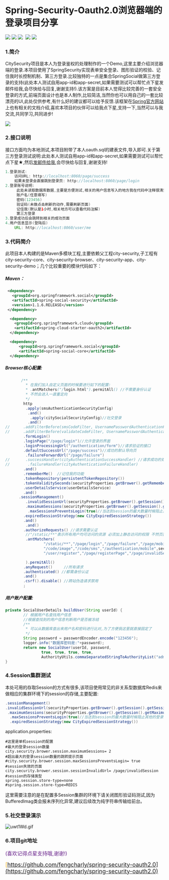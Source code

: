 # Spring-Security-Oauth2.0浏览器端的登录项目分享

![](https://img.shields.io/badge/spring--social--security-1.1.6.RELEASE-brightgreen.svg) ![](https://img.shields.io/github/forks/fengcharly/spring-security-oauth2.0.svg) ![](https://img.shields.io/github/stars/fengcharly/spring-security-oauth2.0.svg) ![![](https://img.shields.io/badge/thymeleaf-3.0.2.RELEASE-brightgreen.svg)](https://img.shields.io/badge/springboot-1.0.0--SNAPSHOT-blue.svg) ![](https://img.shields.io/badge/thymeleaf-3.0.2.RELEASE-brightgreen.svg) ![](https://img.shields.io/twitter/url/https/github.com%2Ffengcharly%2Fspring-security-oauth2.0.svg)

### 1.简介

​	CitySecurity项目是本人为登录鉴权的处理制作的一个Demo,这里主要介绍浏览器端的登录.本项目使用了SpringSecurity实现表单安全登录、图形验证的校验、记住我时长控制机制、第三方登录.比较独特的一点是集合SpringSocial做第三方登录的支持(此处本人测试自用app-id和app-secret,如果需要测试可以帮忙点下星发邮件给我,会尽快给与回复,谢谢支持!).该方案是目前本人觉得比较完善的一套安全登录的方式,前端页面设计也是本人制作,比较简洁,当然你也可以用自己的一套比较漂亮的UI,此处仅供参考,有什么好的建议都可以给予反馈.该框架在[Spring官方网站](https://spring.io/projects)上也有相关的文档介绍,喜欢本项目的伙伴可以给我点下星,支持一下,当然可以与我交流,共同学习,共同进步!

![](https://img2018.cnblogs.com/blog/1373932/201905/1373932-20190502212242634-705247316.png)

### 2.接口说明

​	接口方面均为本地测试,本项目附带了本人oauth.sql的建表文件,导入即可.关于第三方登录测试说明:此处本人测试自用app-id和app-secret,如果需要测试可以帮忙点下星★,然后[发邮件给我](mailto:fengbaichaoZK@163.com),会尽快给与回复,谢谢支持!

```java
1.登录测试:
	访问URL: http://localhost:8060/page/success
	如果未登录会直接跳到登录页: http://localhost:8060/page/login
2.登录账号说明:
     此处未读取数据库数据,主要是方便测试,相关的用户信息写入的地方我在代码中注释很清楚,大家可以查看,使用JPA或者其他方式读取数据库数据来进行比对.
     账户名(任意填写)
     密码(123456)
     验证码(未做点击刷新的动作,需要刷新页面)
     记住我(默认是1小时,相关地方可以查看代码注解)
     第三方登录
3.登录成功后会跳转到相关的成功页面
4.用户信息显示(登陆后)
	URL: http://localhost:8060/user/me
```

### 3.代码简介

​	此项目本人构建的是Maven多模块工程,主要依赖父工程city-security,子工程有city-security-core、city-security-browser、city-security-app、city-security-demo；几个比较重要的模块代码如下：

##### Maven：

```xml
 <dependency>
   <groupId>org.springframework.social</groupId>
   <artifactId>spring-social-security</artifactId>
   <version>1.1.6.RELEASE</version>
 </dependency>

  <dependency>
    <groupId>org.springframework.cloud</groupId>
    <artifactId>spring-cloud-starter-oauth2</artifactId>
  </dependency>

  <dependency>
      <groupId>org.springframework.social</groupId>
      <artifactId>spring-social-core</artifactId>
  </dependency>
```

##### Browser核心配置:

```java
       /**
         * 在我们加入自定义页面的时候要进行如下的配置:
         * .antMatchers("/login.html").permitAll() //不需要身份认证
         * 不然会进入一直重定向
         */
        http
         .apply(smsAuthenticationSecurityConfig)
          .and()
           .apply(citySocialSecurityConfig)//社交登录
          .and()
//      .addFilterBefore(smsCodeFilter, UsernamePasswordAuthenticationFilter.class)
//      .addFilterBefore(validateCodeFilter, UsernamePasswordAuthenticationFilter.class)
        .formLogin()
        .loginPage("/page/login")//允许登录的界面
        .loginProcessingUrl("/authentication/form")//请求验证的接口
        .defaultSuccessUrl("/page/success")//成功的默认导向页
         .failureForwardUrl("/page/failure")
//       .successHandler(cityAuthenticationSuccessHandler) //请求成功的处理类
//        .failureHandler(cityAuthenticationFailureHandler)
        .and()
        .rememberMe()  //记住我的功能
        .tokenRepository(persistentTokenRepository())
        .tokenValiditySeconds(securityProperties.getBrower().getRememberMeSeconds())
        .userDetailsService(userDetailsService)
        .and()
      .sessionManagement()
         .invalidSessionUrl(securityProperties.getBrower().getSession().getSessionInvalidUrl())//session失效的地址
         .maximumSessions(securityProperties.getBrower().getSession().getMaximumSessions()) //设置session的最大数量 按用户名来判断的
          .maxSessionsPreventsLogin(true)//当达到session的最大数量时候阻止其他的登录,即踢下线
        .expiredSessionStrategy(new CityExpiredSessionStrategy())
        .and()
         .and()
        .authorizeRequests() //请求需要认证
         //"/static/**"表示所有用户均可访问的资源 必须加上静态访问的权限 不然页面会显示不全面
         .antMatchers(
                 "/static/**","/page/login","/page/failure","/page/mobilePage",
                 "/code/image","/code/sms","/authentication/mobile",securityProperties.getBrower().getSignUPUrl(),
                 "/user/register","/page/registerPage","/page/invalidSession"

         ).permitAll()
        .anyRequest()     //所有请求
        .authenticated() //都需身份认证
        .and()
        .csrf().disable() //跨站伪造请求禁用
        ;
```

##### 用户账户配置:

```java
private SocialUserDetails buildUser(String userId) {
		// 根据用户名查找用户信息
		//根据查找到的用户信息判断用户是否被冻结
		/**
		 * 可以从数据库查出来用户名和密码进行比对,为了方便我这里就直接固定了
		 */
		String password = passwordEncoder.encode("123456");
		logger.info("数据库密码是:"+password);
		return new SocialUser(userId, password,
				true, true, true, true,
				AuthorityUtils.commaSeparatedStringToAuthorityList("admin"));
}
```

### 4.Session集群测试

​	本处可用的存取Session的方式有很多,该项目使用常见的非关系型数据库Redis来做相应的集群环境下的session的存储,主要配置:

```java
.sessionManagement()
.invalidSessionUrl(securityProperties.getBrower().getSession().getSessionInvalidUrl())//session失效的地址
 .maximumSessions(securityProperties.getBrower().getSession().getMaximumSessions()) //设置session的最大数量 按用户名来判断的
  .maxSessionsPreventsLogin(true)//当达到session的最大数量时候阻止其他的登录,即踢下线
  .expiredSessionStrategy(new CityExpiredSessionStrategy())
```

application.properties:

```properties
#这里是单机session的配置
#最大的登录session数量
city.security.brower.session.maximumSessions= 2
#超出最大的登录session数量的跳转提示页面
#city.security.brower.session.maxSessionsPreventsLogin= true
#session失效的页面
city.security.brower.session.sessionInvalidUrl= /page/invalidSession  
#session的存储类型
spring.session.store-type=none
#spring.session.store-type=REDIS
```

这里需要注意的是在配置多Session集群的环境下请关闭图形验证码测试,因为BufferedImag类会报未序列化异常,建议后续改为纯字符串传输给前台。

### 5.社交登录演示

![uwt1Wd.gif](https://s2.ax1x.com/2019/10/03/uwt1Wd.gif)

### 6.项目git地址

<font color=#68228B  size=3>(喜欢记得点星支持哦,谢谢!)</font> 

<font color=#EEB422   size=4>[https://github.com/fengcharly/spring-security-oauth2.0](https://github.com/fengcharly/spring-security-oauth2.0)</font> 
